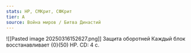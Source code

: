 ```yaml
---
stats: HP, СМКрит, СФКрит
tier: A
source: Война миров / Битва Династий
---
```

![[Pasted image 20250316152627.png]]
Защита оборотней
Каждый блок восстанавливает {0}(50) HP. CD: 4 с.
